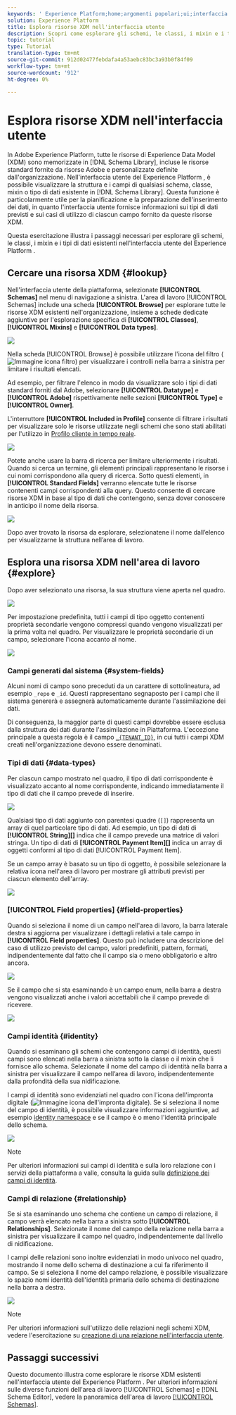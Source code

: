 ```yaml
---
keywords: ' Experience Platform;home;argomenti popolari;ui;interfaccia utente;XDM;sistema XDM;modello dati esperienza;modello dati esperienza;modello dati esperienza;modello dati;modello dati;esplorare;classe;mixin;tipo di dati;schema;'
solution: Experience Platform
title: Esplora risorse XDM nell'interfaccia utente
description: Scopri come esplorare gli schemi, le classi, i mixin e i tipi di dati esistenti nell'interfaccia utente del Experience Platform .
topic: tutorial
type: Tutorial
translation-type: tm+mt
source-git-commit: 912d02477febdafa4a53aebc83bc3a93b0f84f09
workflow-type: tm+mt
source-wordcount: '912'
ht-degree: 0%

---
```



# Esplora risorse XDM nell&#39;interfaccia utente

In Adobe Experience Platform, tutte le risorse di Experience Data Model (XDM) sono memorizzate in [!DNL Schema Library], incluse le risorse standard fornite da risorse  Adobe e personalizzate definite dall&#39;organizzazione. Nell&#39;interfaccia utente del Experience Platform , è possibile visualizzare la struttura e i campi di qualsiasi schema, classe, mixin o tipo di dati esistente in [!DNL Schema Library]. Questa funzione è particolarmente utile per la pianificazione e la preparazione dell&#39;inserimento dei dati, in quanto l&#39;interfaccia utente fornisce informazioni sui tipi di dati previsti e sui casi di utilizzo di ciascun campo fornito da queste risorse XDM.

Questa esercitazione illustra i passaggi necessari per esplorare gli schemi, le classi, i mixin e i tipi di dati esistenti nell&#39;interfaccia utente del Experience Platform .

## Cercare una risorsa XDM {#lookup}

Nell&#39;interfaccia utente della piattaforma, selezionate **[!UICONTROL Schemas]** nel menu di navigazione a sinistra. L&#39;area di lavoro [!UICONTROL Schemas] include una scheda **[!UICONTROL Browse]** per esplorare tutte le risorse XDM esistenti nell&#39;organizzazione, insieme a schede dedicate aggiuntive per l&#39;esplorazione specifica di **[!UICONTROL Classes]**, **[!UICONTROL Mixins]** e **[!UICONTROL Data types]**.

![](../images/ui/explore/tabs.png)

Nella scheda [!UICONTROL Browse] è possibile utilizzare l&#39;icona del filtro (![Immagine icona filtro](../images/ui/explore/icon.png)) per visualizzare i controlli nella barra a sinistra per limitare i risultati elencati.

Ad esempio, per filtrare l&#39;elenco in modo da visualizzare solo i tipi di dati standard forniti dal  Adobe, selezionare **[!UICONTROL Datatype]** e **[!UICONTROL Adobe]** rispettivamente nelle sezioni **[!UICONTROL Type]** e **[!UICONTROL Owner]**.

L&#39;interruttore **[!UICONTROL Included in Profile]** consente di filtrare i risultati per visualizzare solo le risorse utilizzate negli schemi che sono stati abilitati per l&#39;utilizzo in [Profilo cliente in tempo reale](../../profile/home.md).

![](../images/ui/explore/filter.png)

Potete anche usare la barra di ricerca per limitare ulteriormente i risultati. Quando si cerca un termine, gli elementi principali rappresentano le risorse i cui nomi corrispondono alla query di ricerca. Sotto questi elementi, in **[!UICONTROL Standard Fields]** verranno elencate tutte le risorse contenenti campi corrispondenti alla query. Questo consente di cercare risorse XDM in base al tipo di dati che contengono, senza dover conoscere in anticipo il nome della risorsa.

![](../images/ui/explore/search.png)

Dopo aver trovato la risorsa da esplorare, selezionatene il nome dall’elenco per visualizzarne la struttura nell’area di lavoro.

## Esplora una risorsa XDM nell&#39;area di lavoro {#explore}

Dopo aver selezionato una risorsa, la sua struttura viene aperta nel quadro.

![](../images/ui/explore/canvas.png)

Per impostazione predefinita, tutti i campi di tipo oggetto contenenti proprietà secondarie vengono compressi quando vengono visualizzati per la prima volta nel quadro. Per visualizzare le proprietà secondarie di un campo, selezionare l&#39;icona accanto al nome.

![](../images/ui/explore/field-expand.png)

### Campi generati dal sistema {#system-fields}

Alcuni nomi di campo sono preceduti da un carattere di sottolineatura, ad esempio `_repo` e `_id`. Questi rappresentano segnaposto per i campi che il sistema genererà e assegnerà automaticamente durante l&#39;assimilazione dei dati.

Di conseguenza, la maggior parte di questi campi dovrebbe essere esclusa dalla struttura dei dati durante l&#39;assimilazione in Piattaforma. L&#39;eccezione principale a questa regola è il campo [`_{TENANT_ID}`](../api/getting-started.md#know-your-tenant_id), in cui tutti i campi XDM creati nell&#39;organizzazione devono essere denominati.

### Tipi di dati {#data-types}

Per ciascun campo mostrato nel quadro, il tipo di dati corrispondente è visualizzato accanto al nome corrispondente, indicando immediatamente il tipo di dati che il campo prevede di inserire.

![](../images/ui/explore/data-types.png)

Qualsiasi tipo di dati aggiunto con parentesi quadre (`[]`) rappresenta un array di quel particolare tipo di dati. Ad esempio, un tipo di dati di **[!UICONTROL String]\[]** indica che il campo prevede una matrice di valori stringa. Un tipo di dati di **[!UICONTROL Payment Item]\[]** indica un array di oggetti conformi al tipo di dati [!UICONTROL Payment Item].

Se un campo array è basato su un tipo di oggetto, è possibile selezionare la relativa icona nell&#39;area di lavoro per mostrare gli attributi previsti per ciascun elemento dell&#39;array.

![](../images/ui/explore/array-type.png)

### [!UICONTROL Field properties] {#field-properties}

Quando si seleziona il nome di un campo nell&#39;area di lavoro, la barra laterale destra si aggiorna per visualizzare i dettagli relativi a tale campo in **[!UICONTROL Field properties]**. Questo può includere una descrizione del caso di utilizzo previsto del campo, valori predefiniti, pattern, formati, indipendentemente dal fatto che il campo sia o meno obbligatorio e altro ancora.

![](../images/ui/explore/field-properties.png)

Se il campo che si sta esaminando è un campo enum, nella barra a destra vengono visualizzati anche i valori accettabili che il campo prevede di ricevere.

![](../images/ui/explore/enum-field.png)

### Campi identità {#identity}

Quando si esaminano gli schemi che contengono campi di identità, questi campi sono elencati nella barra a sinistra sotto la classe o il mixin che li fornisce allo schema. Selezionate il nome del campo di identità nella barra a sinistra per visualizzare il campo nell’area di lavoro, indipendentemente dalla profondità della sua nidificazione.

I campi di identità sono evidenziati nel quadro con l&#39;icona dell&#39;impronta digitale (![Immagine icona dell&#39;impronta digitale](../images/ui/explore/identity-symbol.png)). Se si seleziona il nome del campo di identità, è possibile visualizzare informazioni aggiuntive, ad esempio [identity namespace](../../identity-service/namespaces.md) e se il campo è o meno l&#39;identità principale dello schema.

![](../images/ui/explore/identity-field.png)

>[!NOTE]
>
>Per ulteriori informazioni sui campi di identità e sulla loro relazione con i servizi della piattaforma a valle, consulta la guida sulla [definizione dei campi di identità](./fields/identity.md).

### Campi di relazione {#relationship}

Se si sta esaminando uno schema che contiene un campo di relazione, il campo verrà elencato nella barra a sinistra sotto **[!UICONTROL Relationships]**. Selezionate il nome del campo della relazione nella barra a sinistra per visualizzare il campo nel quadro, indipendentemente dal livello di nidificazione.

I campi delle relazioni sono inoltre evidenziati in modo univoco nel quadro, mostrando il nome dello schema di destinazione a cui fa riferimento il campo. Se si seleziona il nome del campo relazione, è possibile visualizzare lo spazio nomi identità dell&#39;identità primaria dello schema di destinazione nella barra a destra.

![](../images/ui/explore/relationship-field.png)

>[!NOTE]
>
>Per ulteriori informazioni sull&#39;utilizzo delle relazioni negli schemi XDM, vedere l&#39;esercitazione su [creazione di una relazione nell&#39;interfaccia utente](../tutorials/create-schema-ui.md).

## Passaggi successivi

Questo documento illustra come esplorare le risorse XDM esistenti nell&#39;interfaccia utente del Experience Platform . Per ulteriori informazioni sulle diverse funzioni dell&#39;area di lavoro [!UICONTROL Schemas] e [!DNL Schema Editor], vedere la panoramica dell&#39;area di lavoro [[!UICONTROL Schemas]](./overview.md).